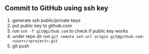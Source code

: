 
## Commit to GitHub using ssh key
1. generate ssh public/private keys
2. put public key to github.com
3. run `ssh -T git@github.com` to check if public key works
4. under repo dir run `git remote set-url origin git@github.com:<user>/<project>.git`
5. git push
